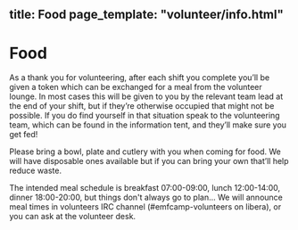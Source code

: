 title: Food
page_template: "volunteer/info.html"
---
# Food

As a thank you for volunteering, after each shift you complete you’ll be given a token which can be exchanged for a meal from the volunteer lounge. In most cases this will be given to you by the relevant team lead at the end of your shift, but if they’re otherwise occupied that might not be possible. If you do find yourself in that situation speak to the volunteering team, which can be found in the information tent, and they’ll make sure you get fed!

Please bring a bowl, plate and cutlery with you when coming for food. We will have disposable ones available but if you can bring your own that’ll help reduce waste.

The intended meal schedule is breakfast 07:00-09:00, lunch 12:00-14:00, dinner 18:00-20:00, but things don't always go to plan... We will announce meal times in volunteers IRC channel (#emfcamp-volunteers on libera), or you can ask at the volunteer desk.
